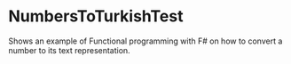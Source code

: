 # NumbersToTurkishTest
Shows an example of Functional programming with F# on how to convert a number to its text representation.
